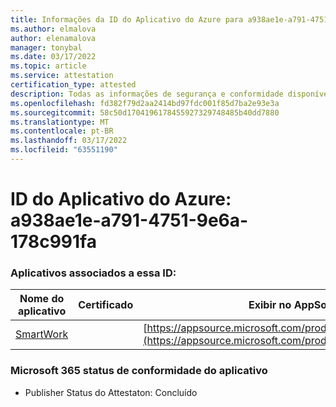 ```yaml
---
title: Informações da ID do Aplicativo do Azure para a938ae1e-a791-4751-9e6a-178c991fafa
ms.author: elmalova
author: elenamalova
manager: tonybal
ms.date: 03/17/2022
ms.topic: article
ms.service: attestation
certification_type: attested
description: Todas as informações de segurança e conformidade disponíveis para a938ae1e-a791-4751-9e6a-178c991fafa.
ms.openlocfilehash: fd382f79d2aa2414bd97fdc001f85d7ba2e93e3a
ms.sourcegitcommit: 58c50d1704196178455927329748485b40dd7880
ms.translationtype: MT
ms.contentlocale: pt-BR
ms.lasthandoff: 03/17/2022
ms.locfileid: "63551190"
---
```

# <a name="azure-app-id-a938ae1e-a791-4751-9e6a-178c991fa0fa"></a>ID do Aplicativo do Azure: a938ae1e-a791-4751-9e6a-178c991fa


### <a name="apps-associated-with-this-id"></a>Aplicativos associados a essa ID:
| **Nome do aplicativo** | **Certificado** | **Exibir no AppSource** |
|--------------|---------------|-----------------------|
| [SmartWork](../forward/WA200001149.md) |  | [https://appsource.microsoft.com/product/office/WA200001149](https://appsource.microsoft.com/product/office/WA200001149) |

### <a name="microsoft-365-app-compliance-status"></a>Microsoft 365 status de conformidade do aplicativo
- Publisher Status do Attestaton: Concluído
